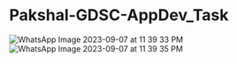 # Pakshal-GDSC-AppDev_Task
![WhatsApp Image 2023-09-07 at 11 39 33 PM](https://github.com/PakshalS/Pakshal-GDSC-AppDev_Task/assets/110169361/f54d2056-21f9-4b89-9284-061afe5f6d2a)
![WhatsApp Image 2023-09-07 at 11 39 35 PM](https://github.com/PakshalS/Pakshal-GDSC-AppDev_Task/assets/110169361/74b56aab-bbc0-4e48-9d75-2f1064ff59c5)
